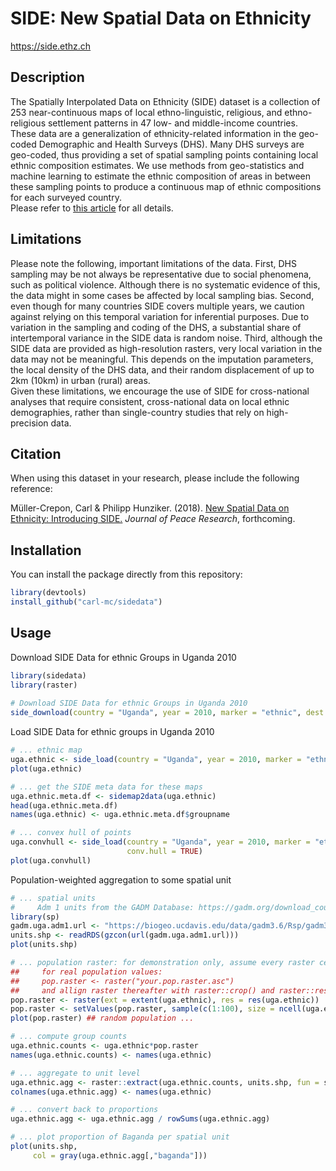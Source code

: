 # SIDE: New Spatial Data on Ethnicity

https://side.ethz.ch

Description
------------
The Spatially Interpolated Data on Ethnicity (SIDE) dataset is a collection of 253 near-continuous maps of local ethno-linguistic, religious, and ethno-religious settlement patterns in 47 low- and middle-income countries. These data are a generalization of ethnicity-related information in the geo-coded Demographic and Health Surveys (DHS). Many DHS surveys are geo-coded, thus providing a set of spatial sampling points containing local ethnic composition estimates. We use methods from geo-statistics and machine learning to estimate the ethnic composition of areas in between these sampling points to produce a continuous map of ethnic compositions for each surveyed country. 
  <br>
 Please refer to <a href="https://icr.ethz.ch/publications/spatial-data-on-ethnicity/" target="_blank">this article</a> for all details.
  
Limitations
------------
 Please note the following, important limitations of the data. First, DHS sampling may be not always be representative due to social phenomena, such as political violence. Although there is no systematic evidence of this, the data might in some cases be affected by local sampling bias.
Second, even though for many countries SIDE covers multiple years, we caution against relying on this temporal variation for inferential purposes. Due to variation in the sampling and coding of the DHS, a substantial share of intertemporal variance in the SIDE data is random noise.
Third, although the SIDE data are provided as high-resolution rasters, very local variation in the data may not be meaningful. This depends on the imputation parameters, the local density of the DHS data, and their random displacement of up to 2km (10km) in urban (rural) areas.
  <br>
 Given these limitations, we encourage the use of SIDE for cross-national analyses that require consistent, cross-national data on local ethnic demographies, rather than single-country studies that rely on high-precision data.
  
Citation
------------
When using this dataset in your research, please include the following reference:

Müller-Crepon, Carl & Philipp Hunziker. (2018). <a href="https://icr.ethz.ch/publications/spatial-data-on-ethnicity/" target="_blank">New Spatial Data on Ethnicity: Introducing SIDE.</a> <i>Journal of Peace Research</i>, forthcoming.

Installation
------------

You can install the package directly from this repository:

``` r
library(devtools)
install_github("carl-mc/sidedata")
```

Usage
------------

Download SIDE Data for ethnic Groups in Uganda 2010
``` r
library(sidedata)
library(raster)
  
# Download SIDE Data for ethnic Groups in Uganda 2010
side_download(country = "Uganda", year = 2010, marker = "ethnic", dest.dir = getwd(), conv.hull = T)

```

Load SIDE Data for ethnic groups in Uganda 2010
``` r
# ... ethnic map
uga.ethnic <- side_load(country = "Uganda", year = 2010, marker = "ethnic", source.dir = getwd())
plot(uga.ethnic)

# ... get the SIDE meta data for these maps
uga.ethnic.meta.df <- sidemap2data(uga.ethnic)
head(uga.ethnic.meta.df)
names(uga.ethnic) <- uga.ethnic.meta.df$groupname

# ... convex hull of points
uga.convhull <- side_load(country = "Uganda", year = 2010, marker = "ethnic", source.dir = getwd(),
                          conv.hull = TRUE)
plot(uga.convhull)
```

Population-weighted aggregation to some spatial unit
```r
# ... spatial units 
#     Adm 1 units from the GADM Database: https://gadm.org/download_country_v3.html
library(sp)
gadm.uga.adm1.url <- "https://biogeo.ucdavis.edu/data/gadm3.6/Rsp/gadm36_UGA_1_sp.rds"
units.shp <- readRDS(gzcon(url(gadm.uga.adm1.url)))
plot(units.shp)

# ... population raster: for demonstration only, assume every raster cell has a random population between 1 and 1000)
##     for real population values: 
##     pop.raster <- raster("your.pop.raster.asc")
##     and allign raster thereafter with raster::crop() and raster::resample()
pop.raster <- raster(ext = extent(uga.ethnic), res = res(uga.ethnic))
pop.raster <- setValues(pop.raster, sample(c(1:100), size = ncell(uga.ethnic), replace = T))
plot(pop.raster) ## random population ...

# ... compute group counts
uga.ethnic.counts <- uga.ethnic*pop.raster
names(uga.ethnic.counts) <- names(uga.ethnic)

# ... aggregate to unit level
uga.ethnic.agg <- raster::extract(uga.ethnic.counts, units.shp, fun = sum, na.rm = T)
colnames(uga.ethnic.agg) <- names(uga.ethnic)

# ... convert back to proportions
uga.ethnic.agg <- uga.ethnic.agg / rowSums(uga.ethnic.agg)

# ... plot proportion of Baganda per spatial unit
plot(units.shp, 
     col = gray(uga.ethnic.agg[,"baganda"]))


```
